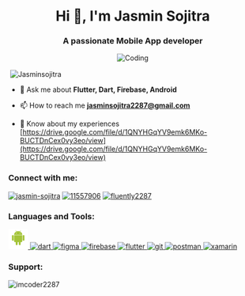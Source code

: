 <h1 align="center">Hi 👋, I'm Jasmin Sojitra</h1>
<h3 align="center">A passionate Mobile App developer</h3>
<div align="center">
<img alt="Coding" width="400" src="https://cdn.dribbble.com/users/1162077/screenshots/3848914/programmer.gif"/>
 </div>
<p>&nbsp;<img align="center" src="https://github-readme-stats.vercel.app/api?username=Jasminsojitra&show_icons=true&locale=en" alt="Jasminsojitra" /></p>

- 💬 Ask me about **Flutter, Dart, Firebase, Android**

- 📫 How to reach me **jasminsojitra2287@gmail.com**

- 📄 Know about my experiences [https://drive.google.com/file/d/1QNYHGqYV9emk6MKo-BUCTDnCex0vy3eo/view](https://drive.google.com/file/d/1QNYHGqYV9emk6MKo-BUCTDnCex0vy3eo/view)

<h3 align="left">Connect with me:</h3>
<p align="left">
<a href="https://linkedin.com/in/jasmin-sojitra" target="blank"><img align="center" src="https://raw.githubusercontent.com/rahuldkjain/github-profile-readme-generator/master/src/images/icons/Social/linked-in-alt.svg" alt="jasmin-sojitra" height="30" width="40" /></a>
<a href="https://stackoverflow.com/users/11557906" target="blank"><img align="center" src="https://raw.githubusercontent.com/rahuldkjain/github-profile-readme-generator/master/src/images/icons/Social/stack-overflow.svg" alt="11557906" height="30" width="40" /></a>
<a href="https://www.youtube.com/c/fluently2287" target="blank"><img align="center" src="https://raw.githubusercontent.com/rahuldkjain/github-profile-readme-generator/master/src/images/icons/Social/youtube.svg" alt="fluently2287" height="30" width="40" /></a>
</p>

<h3 align="left">Languages and Tools:</h3>
<p align="left"> <a href="https://developer.android.com" target="_blank" rel="noreferrer"> <img src="https://raw.githubusercontent.com/devicons/devicon/master/icons/android/android-original-wordmark.svg" alt="android" width="40" height="40"/> </a> <a href="https://dart.dev" target="_blank" rel="noreferrer"> <img src="https://www.vectorlogo.zone/logos/dartlang/dartlang-icon.svg" alt="dart" width="40" height="40"/> </a> <a href="https://www.figma.com/" target="_blank" rel="noreferrer"> <img src="https://www.vectorlogo.zone/logos/figma/figma-icon.svg" alt="figma" width="40" height="40"/> </a> <a href="https://firebase.google.com/" target="_blank" rel="noreferrer"> <img src="https://www.vectorlogo.zone/logos/firebase/firebase-icon.svg" alt="firebase" width="40" height="40"/> </a> <a href="https://flutter.dev" target="_blank" rel="noreferrer"> <img src="https://www.vectorlogo.zone/logos/flutterio/flutterio-icon.svg" alt="flutter" width="40" height="40"/> </a> <a href="https://git-scm.com/" target="_blank" rel="noreferrer"> <img src="https://www.vectorlogo.zone/logos/git-scm/git-scm-icon.svg" alt="git" width="40" height="40"/> </a> <a href="https://postman.com" target="_blank" rel="noreferrer"> <img src="https://www.vectorlogo.zone/logos/getpostman/getpostman-icon.svg" alt="postman" width="40" height="40"/> </a> <a href="https://dotnet.microsoft.com/apps/xamarin" target="_blank" rel="noreferrer"> <img src="https://raw.githubusercontent.com/detain/svg-logos/780f25886640cef088af994181646db2f6b1a3f8/svg/xamarin.svg" alt="xamarin" width="40" height="40"/> </a> </p>

<h3 align="left">Support:</h3>
<p><a href="https://ko-fi.com/imcoder2287"> <img align="left" src="https://cdn.ko-fi.com/cdn/kofi3.png?v=3" height="50" width="210" alt="imcoder2287" /></a></p><br><br>
